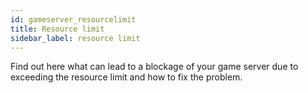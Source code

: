 ```yaml
---
id: gameserver_resourcelimit
title: Resource limit
sidebar_label: resource limit
---
```


Find out here what can lead to a blockage of your game server due to exceeding the resource limit and how to fix the problem.